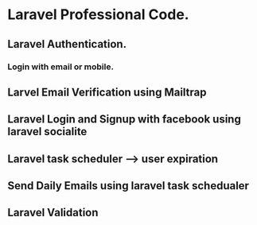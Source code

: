 # Laravel Professional Code.
## Laravel Authentication.
### Login with email or mobile.
## Larvel Email Verification using Mailtrap
## Laravel Login and Signup with facebook using laravel socialite
## Laravel task scheduler --> user expiration
## Send Daily Emails using laravel task schedualer
## Laravel Validation 






